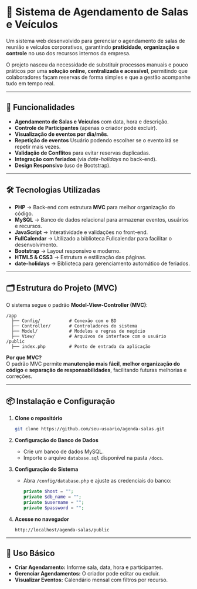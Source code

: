 
# 📅 Sistema de Agendamento de Salas e Veículos

Um sistema web desenvolvido para gerenciar o agendamento de salas de reunião e veículos corporativos, garantindo **praticidade**, **organização** e **controle** no uso dos recursos internos da empresa.  

O projeto nasceu da necessidade de substituir processos manuais e pouco práticos por uma **solução online, centralizada e acessível**, permitindo que colaboradores façam reservas de forma simples e que a gestão acompanhe tudo em tempo real.

---

## 🚀 Funcionalidades

- **Agendamento de Salas e Veículos** com data, hora e descrição.
- **Controle de Participantes** (apenas o criador pode excluir).
- **Visualização de eventos por dia/mês**.
- **Repetição de eventos** Usuário podendo escolher se o evento irá se repetir mais vezes.
- **Validação de Conflitos** para evitar reservas duplicadas.
- **Integração com feriados** (via *date-holidays* no back-end).
- **Design Responsivo** (uso de Bootstrap).

---

## 🛠 Tecnologias Utilizadas

- **PHP** → Back-end com estrutura **MVC** para melhor organização do código.
- **MySQL** → Banco de dados relacional para armazenar eventos, usuários e recursos.
- **JavaScript** → Interatividade e validações no front-end.
- **FullCalendar** -> Utilizado a biblioteca Fullcalendar para facilitar o desenvolvimento.
- **Bootstrap** → Layout responsivo e moderno.
- **HTML5 & CSS3** → Estrutura e estilização das páginas.
- **date-holidays** → Biblioteca para gerenciamento automático de feriados.

---

## 🗂 Estrutura do Projeto (MVC)

O sistema segue o padrão **Model-View-Controller (MVC)**:

```
/app
  ├── Config/           # Conexão com o BD
  ├── Controller/       # Controladores do sistema
  ├── Model/            # Modelos e regras de negócio
  ├── View/             # Arquivos de interface com o usuário
/public
  ├── index.php         # Ponto de entrada da aplicação

```

**Por que MVC?**  
O padrão MVC permite **manutenção mais fácil**, **melhor organização do código** e **separação de responsabilidades**, facilitando futuras melhorias e correções.

---

## 📦 Instalação e Configuração

1. **Clone o repositório**  
   ```bash
   git clone https://github.com/seu-usuario/agenda-salas.git
   ```

2. **Configuração do Banco de Dados**  
   - Crie um banco de dados MySQL.
   - Importe o arquivo `database.sql` disponível na pasta `/docs`.

3. **Configuração do Sistema**  
   - Abra `/config/database.php` e ajuste as credenciais do banco:
     ```php
     private $host = "";
     private $db_name = "";
     private $username = "";
     private $password = "";
     ```

4. **Acesse no navegador**  
   ```
   http://localhost/agenda-salas/public
   ```

---

## 📖 Uso Básico

- **Criar Agendamento:** Informe sala, data, hora e participantes.
- **Gerenciar Agendamentos:** O criador pode editar ou excluir.
- **Visualizar Eventos:** Calendário mensal com filtros por recurso.

